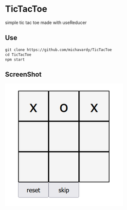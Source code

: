# TicTacToe
simple tic tac toe made with useReducer

## Use
```
git clone https://github.com/michavardy/TicTacToe
cd TicTacToe
npm start
```
## ScreenShot
![screenShot](screenShot.PNG)
